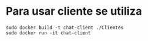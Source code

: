 # Para usar cliente se utiliza
```
sudo docker build -t chat-client ./Clientes
sudo docker run -it chat-client
```
